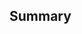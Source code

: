 <!--
Thanks for contributing to `evr`.
To help us out with reviewing, please consider the following:

- Does this pull request include a summary of the change? (See below.)
- Does this pull request include a descriptive title?
- Does this pull request include references to any relevant issues?

Caution: the maintainers often take an active role in pull requests,
and may push to your branch. Therefore, you should always sync your
local copy of the repository with the remote before continuing your
work.
-->

## Summary

<!-- What's the purpose of the change? What does it do, and why? -->
